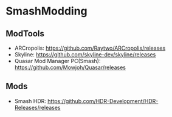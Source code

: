 # SmashModding

## ModTools

* ARCropolis: https://github.com/Raytwo/ARCropolis/releases
* Skyline: https://github.com/skyline-dev/skyline/releases
* Quasar Mod Manager PC(Smash): https://github.com/Mowjoh/Quasar/releases

## Mods

* Smash HDR: https://github.com/HDR-Development/HDR-Releases/releases
